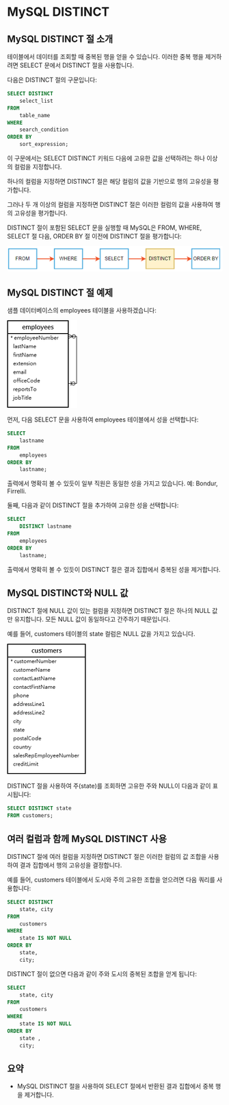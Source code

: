 # MySQL DISTINCT

## MySQL DISTINCT 절 소개

테이블에서 데이터를 조회할 때 중복된 행을 얻을 수 있습니다. 이러한 중복 행을 제거하려면 SELECT 문에서 DISTINCT 절을 사용합니다.

다음은 DISTINCT 절의 구문입니다:

```sql
SELECT DISTINCT
    select_list
FROM
    table_name
WHERE
    search_condition
ORDER BY
    sort_expression;
```

이 구문에서는 SELECT DISTINCT 키워드 다음에 고유한 값을 선택하려는 하나 이상의 컬럼을 지정합니다.

하나의 컬럼을 지정하면 DISTINCT 절은 해당 컬럼의 값을 기반으로 행의 고유성을 평가합니다.

그러나 두 개 이상의 컬럼을 지정하면 DISTINCT 절은 이러한 컬럼의 값을 사용하여 행의 고유성을 평가합니다.

DISTINCT 절이 포함된 SELECT 문을 실행할 때 MySQL은 FROM, WHERE, SELECT 절 다음, ORDER BY 절 이전에 DISTINCT 절을 평가합니다:

<img src="./images/distinct.png" alt="" />

## MySQL DISTINCT 절 예제

샘플 데이터베이스의 employees 테이블을 사용하겠습니다:

<img src="./images/employees.png" alt="" />

먼저, 다음 SELECT 문을 사용하여 employees 테이블에서 성을 선택합니다:

```sql
SELECT
    lastname
FROM
    employees
ORDER BY
    lastname;
```

출력에서 명확히 볼 수 있듯이 일부 직원은 동일한 성을 가지고 있습니다. 예: Bondur, Firrelli.

둘째, 다음과 같이 DISTINCT 절을 추가하여 고유한 성을 선택합니다:

```sql
SELECT
    DISTINCT lastname
FROM
    employees
ORDER BY
    lastname;
```

출력에서 명확히 볼 수 있듯이 DISTINCT 절은 결과 집합에서 중복된 성을 제거합니다.

## MySQL DISTINCT와 NULL 값

DISTINCT 절에 NULL 값이 있는 컬럼을 지정하면 DISTINCT 절은 하나의 NULL 값만 유지합니다. 모든 NULL 값이 동일하다고 간주하기 때문입니다.

예를 들어, customers 테이블의 state 컬럼은 NULL 값을 가지고 있습니다.

<img src="./images/customers.png" alt="customers table" />

DISTINCT 절을 사용하여 주(state)를 조회하면 고유한 주와 NULL이 다음과 같이 표시됩니다:

```sql
SELECT DISTINCT state
FROM customers;
```

## 여러 컬럼과 함께 MySQL DISTINCT 사용

DISTINCT 절에 여러 컬럼을 지정하면 DISTINCT 절은 이러한 컬럼의 값 조합을 사용하여 결과 집합에서 행의 고유성을 결정합니다.

예를 들어, customers 테이블에서 도시와 주의 고유한 조합을 얻으려면 다음 쿼리를 사용합니다:

```sql
SELECT DISTINCT
    state, city
FROM
    customers
WHERE
    state IS NOT NULL
ORDER BY
    state,
    city;
```

DISTINCT 절이 없으면 다음과 같이 주와 도시의 중복된 조합을 얻게 됩니다:

```sql
SELECT
    state, city
FROM
    customers
WHERE
    state IS NOT NULL
ORDER BY
    state ,
    city;
```

## 요약

- MySQL DISTINCT 절을 사용하여 SELECT 절에서 반환된 결과 집합에서 중복 행을 제거합니다.

